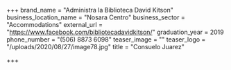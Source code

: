 +++
brand_name = "Administra la Biblioteca David Kitson"
business_location_name = "Nosara Centro"
business_sector = "Accommodations"
external_url = "https://www.facebook.com/bibliotecadavidkitson/"
graduation_year = 2019
phone_number = "(506) 8873 6098"
teaser_image = ""
teaser_logo = "/uploads/2020/08/27/image78.jpg"
title = "Consuelo Juarez"

+++
